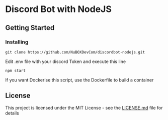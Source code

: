 # Discord Bot with NodeJS

## Getting Started

### Installing

```
git clone https://github.com/NuBOXDevCom/discordbot-nodejs.git
```

Edit .env file with your discord Token and execute this line

```
npm start
```

If you want Dockerise this script, use the Dockerfile to build a container


## License

This project is licensed under the MIT License - see the [LICENSE.md](LICENSE.md) file for details